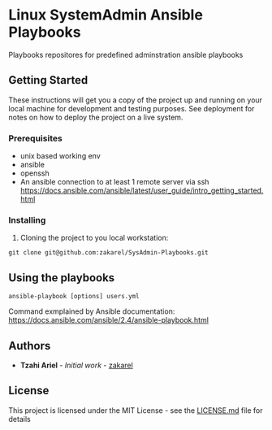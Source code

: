 # Linux SystemAdmin Ansible Playbooks

Playbooks repositores for predefined adminstration ansible playbooks

## Getting Started

These instructions will get you a copy of the project up and running on your local machine for development and testing purposes. See deployment for notes on how to deploy the project on a live system.

### Prerequisites

- unix based working env
- ansible
- openssh
- An ansible connection to at least 1 remote server via ssh
https://docs.ansible.com/ansible/latest/user_guide/intro_getting_started.html

### Installing

1. Cloning the project to you local workstation:

```
git clone git@github.com:zakarel/SysAdmin-Playbooks.git
```
## Using the playbooks

```
ansible-playbook [options] users.yml
```
Command exmplained by Ansible documentation: https://docs.ansible.com/ansible/2.4/ansible-playbook.html

## Authors

* **Tzahi Ariel** - *Initial work* - [zakarel](https://github.com/zakarel)

## License

This project is licensed under the MIT License - see the [LICENSE.md](LICENSE.md) file for details
